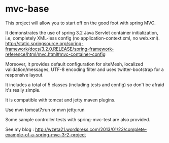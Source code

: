 mvc-base
========

This project will allow you to start off on the good foot with spring MVC.

It demonstrates the use of spring 3.2 Java Servlet container initialization, i.e, completely XML-less config (no application-context.xml, no web.xml).
http://static.springsource.org/spring-framework/docs/3.2.0.RELEASE/spring-framework-reference/html/mvc.html#mvc-container-config

Moreover, it provides default configuration for siteMesh, localized validation/messages, UTF-8 encoding filter and uses twitter-bootstrap for a responsive layout.

It includes a total of 5 classes (including tests and config) so don't be afraid it's really simple.

It is compatible with tomcat and jetty maven plugins.

Use
    mvn tomcat7:run
or
    mvn jetty:run

Some sample controller tests with spring-mvc-test are also provided.

See my blog : http://wzeta21.wordpress.com/2013/01/23/complete-example-of-a-spring-mvc-3-2-project
